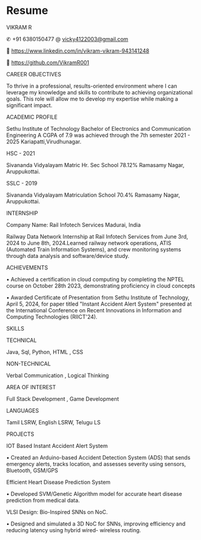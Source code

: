 # Resume

VIKRAM R

✆ +91 6380150477 
@ vicky4122003@gmail.com

🔗 https://www.linkedin.com/in/vikram-vikram-943141248

🔗 https://github.com/VikramR001

CAREER OBJECTIVES

To thrive in a professional, results-oriented environment where I can leverage my knowledge and skills to contribute to achieving organizational goals. This role will allow me to develop my expertise while making a significant impact.

ACADEMIC PROFILE

Sethu Institute of Technology
Bachelor of Electronics and Communication Engineering
A CGPA of 7.9 was achieved through the 7th semester
2021 - 2025 Kariapatti,Virudhunagar.

HSC - 2021

Sivananda Vidyalayam Matric Hr. Sec School 78.12%
Ramasamy Nagar, Aruppukottai.

SSLC - 2019

Sivananda Vidyalayam Matriculation School 70.4%
Ramasamy Nagar, Aruppukottai.

INTERNSHIP

Company Name: Rail Infotech Services
Madurai, India

Railway Data Network Internship at Rail Infotech Services from June 3rd, 2024 to June 8th, 2024.Learned railway network operations, ATIS (Automated Train Information Systems), and crew monitoring systems through data analysis and software/device study.

ACHIEVEMENTS

• Achieved a certification in cloud computing by completing the NPTEL course on October 28th 2023, demonstrating proficiency in cloud concepts

• Awarded Certificate of Presentation from Sethu Institute of Technology, April 5, 2024, for paper titled "Instant Accident Alert System" presented at the International Conference on Recent Innovations in Information and Computing Technologies (RIICT'24).

SKILLS

 TECHNICAL
 
 Java,
 Sql,
 Python,
 HTML ,
 CSS

 NON-TECHNICAL

Verbal Communication ,
Logical Thinking 

AREA OF INTEREST

Full Stack Development ,
Game Development 

LANGUAGES

Tamil LSRW,
English LSRW,
Telugu LS

PROJECTS

IOT Based Instant Accident Alert System

• Created an Arduino-based Accident Detection System (ADS) that sends 
emergency alerts, tracks location, and 
assesses severity using sensors, 
Bluetooth, GSM/GPS

Efficient Heart Disease Prediction System

• Developed SVM/Genetic Algorithm
model for accurate heart disease 
prediction from medical data.

VLSI Design: Bio-Inspired SNNs on NoC.

• Designed and simulated a 3D NoC for 
SNNs, improving efficiency and 
reducing latency using hybrid wired-
wireless routing.
